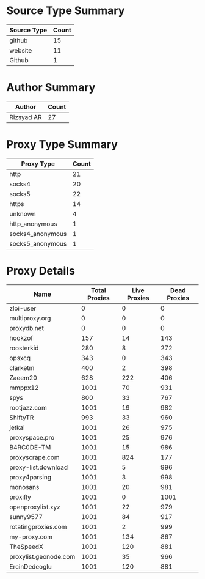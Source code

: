 # Source Type Summary

| Source Type | Count |
|-------------|-------|
| github | 15 |
| website | 11 |
| Github | 1 |


# Author Summary

| Author | Count |
|--------|-------|
| Rizsyad AR | 27 |


# Proxy Type Summary

| Proxy Type | Count |
|------------|-------|
| http | 21 |
| socks4 | 20 |
| socks5 | 22 |
| https | 14 |
| unknown | 4 |
| http_anonymous | 1 |
| socks4_anonymous | 1 |
| socks5_anonymous | 1 |


# Proxy Details

| Name | Total Proxies | Live Proxies | Dead Proxies |
|------|---------------|--------------|---------------|
| zloi-user | 0 | 0 | 0 |
| multiproxy.org | 0 | 0 | 0 |
| proxydb.net | 0 | 0 | 0 |
| hookzof | 157 | 14 | 143 |
| roosterkid | 280 | 8 | 272 |
| opsxcq | 343 | 0 | 343 |
| clarketm | 400 | 2 | 398 |
| Zaeem20 | 628 | 222 | 406 |
| mmppx12 | 1001 | 70 | 931 |
| spys | 800 | 33 | 767 |
| rootjazz.com | 1001 | 19 | 982 |
| ShiftyTR | 993 | 33 | 960 |
| jetkai | 1001 | 26 | 975 |
| proxyspace.pro | 1001 | 25 | 976 |
| B4RC0DE-TM | 1001 | 15 | 986 |
| proxyscrape.com | 1001 | 824 | 177 |
| proxy-list.download | 1001 | 5 | 996 |
| proxy4parsing | 1001 | 3 | 998 |
| monosans | 1001 | 20 | 981 |
| proxifly | 1001 | 0 | 1001 |
| openproxylist.xyz | 1001 | 22 | 979 |
| sunny9577 | 1001 | 84 | 917 |
| rotatingproxies.com | 1001 | 2 | 999 |
| my-proxy.com | 1001 | 134 | 867 |
| TheSpeedX | 1001 | 120 | 881 |
| proxylist.geonode.com | 1001 | 35 | 966 |
| ErcinDedeoglu | 1001 | 120 | 881 |
